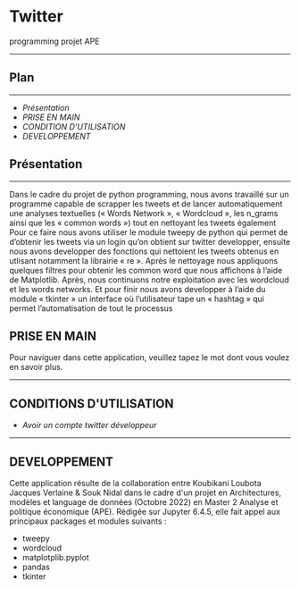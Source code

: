 # Twitter

programming projet APE

-------------------------------
## Plan
---
 -  *Présentation*
 -  *PRISE EN MAIN*
 -  *CONDITION D'UTILISATION*
 -  *DEVELOPPEMENT*

## Présentation
-------------------------------
Dans le cadre du projet de python programming, nous avons travaillé sur un programme capable de scrapper les tweets et de lancer automatiquement une analyses textuelles (« Words Network », « Wordcloud », les n_grams ainsi que les « common words ») tout en nettoyant les tweets également
Pour ce faire nous avons utiliser le module tweepy de python qui permet de d’obtenir les tweets via un login qu’on obtient sur twitter developper, ensuite nous avons developper des fonctions qui nettoient les tweets obtenus en utlisant notamment la librairie « re ». Après le nettoyage nous appliquons quelques filtres pour obtenir les common word que nous affichons à l’aide de Matplotlib. Après, nous continuons notre exploitation avec les wordcloud et les words networks. Et pour finir nous avons developper à l’aide du module « tkinter » un interface où l’utilisateur tape un « hashtag » qui permet l’automatisation de tout le processus

## PRISE EN MAIN

Pour naviguer dans cette application, veuillez tapez le mot dont vous voulez en savoir plus.

-------------------------------

## CONDITIONS D'UTILISATION
- *Avoir un compte twitter développeur*

-------------------------------
## DEVELOPPEMENT
Cette application résulte de la collaboration entre Koubikani Loubota Jacques Verlaine & Souk Nidal dans le cadre d'un projet en Architectures, modèles et language de données (Octobre 2022) en Master 2 Analyse et politique économique (APE). Rédigée sur Jupyter 6.4.5, elle fait appel aux principaux packages et modules suivants :
 - tweepy
 - wordcloud
 - matplotplib.pyplot
 - pandas 
 - tkinter 
